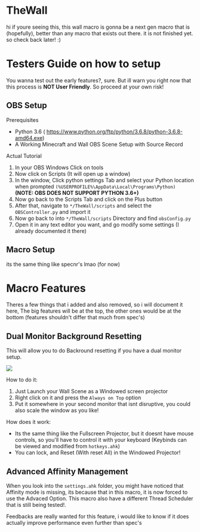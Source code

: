 # TheWall

 hi if youre seeing this, this wall macro is gonna be a next gen macro that is (hopefully), better than any macro that exists out there. it is not finished yet. so check back later! :)

# Testers Guide on how to setup

You wanna test out the early features?, sure. But ill warn you right now that this process is **NOT User Friendly**. So proceed at your own risk!

## OBS Setup

 Prerequisites

* Python 3.6 (
<https://www.python.org/ftp/python/3.6.8/python-3.6.8-amd64.exe>)
* A Working Minecraft and Wall OBS Scene Setup with Source Record

Actual Tutorial

 1. In your OBS Windows Click on tools
 2. Now click on Scripts (It will open up a window)
 3. In the window, Click python settings Tab and select your Python location when prompted `(%USERPROFILE%\AppData\Local\Programs\Python)` **(NOTE: OBS DOES NOT SUPPORT PYTHON 3.6+)**
 4. Now go back to the Scripts Tab and click on the Plus button
 5. After that, navigate to `*/TheWall/scripts` and select the `OBSController.py` and import it
 6. Now go back to into `*/TheWall/scripts` Directory and find `obsConfig.py`
 7. Open it in any text editor you want, and go modify some settings (I already documented it there)

## Macro Setup

its the same thing like specnr's lmao (for now)

# Macro Features

Theres a few things that i added and also removed, so i will document it here, The big features will be at the top, the other ones would be at the bottom (features shouldn't differ that much from spec's)

## **Dual Monitor Background Resetting**

This will allow you to do Backround resetting if you have a dual monitor setup.

![](https://media4.giphy.com/media/8lNxoV5vEXgLjCTY0i/giphy.gif?cid=790b76113bf8411fcb364a2bdd59ad56cab8aeae6b921093&rid=giphy.gif&ct=g)

How to do it:

1. Just Launch your Wall Scene as a Windowed screen projector
2. Right click on it and press the `Always on Top` option
3. Put it somewhere in your second monitor that isnt disruptive, you could also scale the window as you like!

How does it work:

* Its the same thing like the Fullscreen Projector, but it doesnt have mouse controls, so you'll have to control it with your keyboard (Keybinds can be viewed and modified from `hotkeys.ahk`)
* You can lock, and Reset (With reset All) in the Windowed Projector!

## **Advanced Affinity Management**

 When you look into the `settings.ahk` folder, you might have noticed that Affinity mode is missing, its because that in this macro, it is now forced to use the Advaced Option. This macro also have a different Thread Scheduler that is still being tested!.

 Feedbacks are really wanted for this feature, i would like to know if it does actually improve performance even further than spec's
